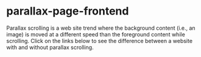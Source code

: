 # parallax-page-frontend
Parallax scrolling is a web site trend where the background content (i.e., an image) is moved at a different speed than the foreground content while scrolling. Click on the links below to see the difference between a website with and without parallax scrolling.
